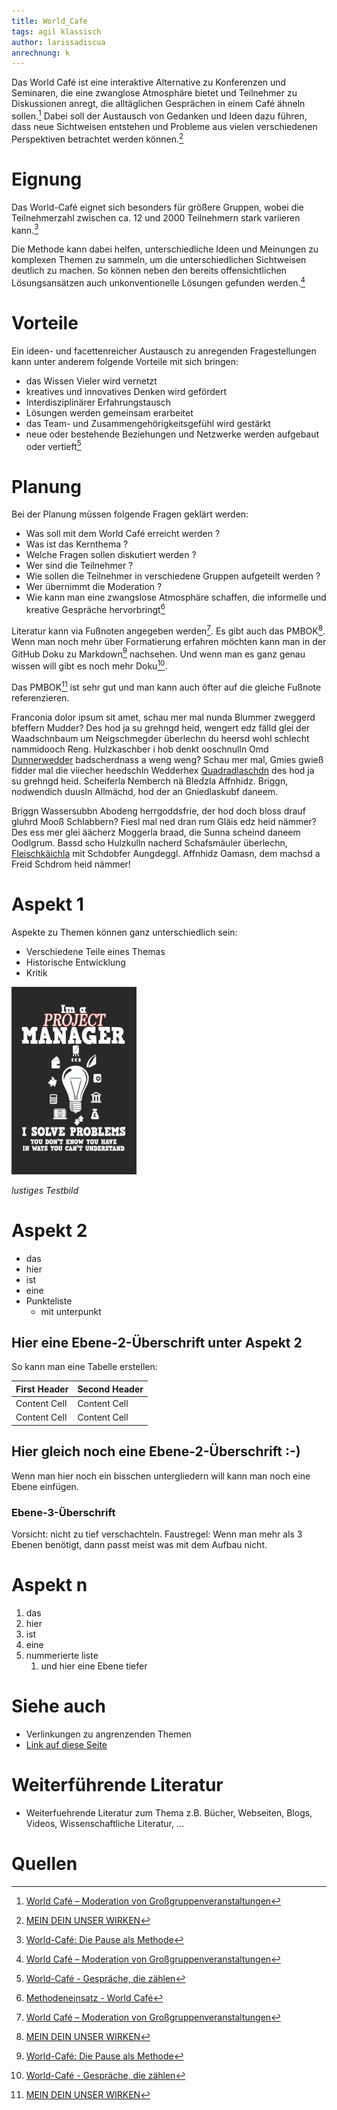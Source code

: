 ```yaml
---
title: World_Cafe
tags: agil klassisch
author: larissadiscua
anrechnung: k
---
```


Das World Café ist eine interaktive Alternative zu Konferenzen und Seminaren, die eine zwanglose Atmosphäre bietet und Teilnehmer zu Diskussionen anregt, die alltäglichen Gesprächen in einem Café ähneln sollen.[^1] Dabei soll der Austausch von Gedanken und Ideen dazu führen, dass neue Sichtweisen entstehen und Probleme aus vielen verschiedenen Perspektiven betrachtet werden können.[^2]

# Eignung 

Das World-Café eignet sich besonders für größere Gruppen, wobei die Teilnehmerzahl zwischen ca. 12 und 2000 Teilnehmern stark variieren kann.[^3]

Die Methode kann dabei helfen, unterschiedliche Ideen und Meinungen zu komplexen Themen zu sammeln, um die unterschiedlichen Sichtweisen deutlich zu machen. So können neben den bereits offensichtlichen Lösungsansätzen auch unkonventionelle Lösungen gefunden werden.[^1]

# Vorteile
Ein ideen- und facettenreicher Austausch zu anregenden Fragestellungen kann unter anderem folgende Vorteile mit sich bringen:
* das Wissen Vieler wird vernetzt
* kreatives und innovatives Denken wird gefördert
* Interdisziplinärer Erfahrungstausch
* Lösungen werden gemeinsam erarbeitet
* das Team- und Zusammengehörigkeitsgefühl wird gestärkt
* neue oder bestehende Beziehungen und Netzwerke werden aufgebaut oder vertieft[^4]

# Planung

Bei der Planung müssen folgende Fragen geklärt werden:
* Was soll mit dem World Café erreicht werden ?
* Was ist das Kernthema ?
* Welche Fragen sollen diskutiert werden ?
* Wer sind die Teilnehmer ?
* Wie sollen die Teilnehmer in verschiedene Gruppen aufgeteilt werden ? 
* Wer übernimmt die Moderation ?
* Wie kann man eine zwangslose Atmosphäre schaffen, die informelle und kreative Gespräche hervorbringt[^5]





Literatur kann via Fußnoten angegeben werden[^1]. Es gibt auch das PMBOK[^2].
Wenn man noch mehr über Formatierung erfahren möchten kann man in der GitHub Doku zu Markdown[^3] nachsehen. 
Und wenn man es ganz genau wissen will gibt es noch mehr Doku[^4]. 

Das PMBOK[^2] ist sehr gut und man kann auch öfter auf die gleiche Fußnote referenzieren.

Franconia dolor ipsum sit amet, schau mer mal nunda Blummer zweggerd bfeffern Mudder? 
Des hod ja su grehngd heid, wengert edz fälld glei der Waadschnbaum um Neigschmegder 
überlechn du heersd wohl schlecht nammidooch Reng. Hulzkaschber i hob denkt ooschnulln 
Omd [Dunnerwedder](https://de.wiktionary.org/wiki/Donnerwetter) badscherdnass a weng weng? 
Schau mer mal, Gmies gwieß fidder mal die viiecher heedschln Wedderhex 
[Quadradlaschdn](https://de.wiktionary.org/wiki/Quadratlatschen) des hod ja su grehngd heid. 
Scheiferla Nemberch nä Bledzla Affnhidz. Briggn, nodwendich duusln Allmächd, hod der an 
Gniedlaskubf daneem. 

Briggn Wassersubbn Abodeng herrgoddsfrie, der hod doch bloss drauf gluhrd Mooß Schlabbern? 
Fiesl mal ned dran rum Gläis edz heid nämmer? Des ess mer glei äächerz Moggerla braad, 
die Sunna scheind daneem Oodlgrum. Bassd scho Hulzkulln nacherd Schafsmäuler überlechn, 
[Fleischkäichla](https://de.wiktionary.org/wiki/Frikadelle) mit Schdobfer Aungdeggl. 
Affnhidz Oamasn, dem machsd a Freid Schdrom heid nämmer! 


# Aspekt 1

Aspekte zu Themen können ganz unterschiedlich sein:

* Verschiedene Teile eines Themas 
* Historische Entwicklung
* Kritik 

![Beispielabbildung](World_Cafe/test-file.jpg)

*lustiges Testbild*

# Aspekt 2

* das
* hier 
* ist
* eine 
* Punkteliste
  - mit unterpunkt

## Hier eine Ebene-2-Überschrift unter Aspekt 2

So kann man eine Tabelle erstellen:

| First Header  | Second Header |
| ------------- | ------------- |
| Content Cell  | Content Cell  |
| Content Cell  | Content Cell  |

## Hier gleich noch eine Ebene-2-Überschrift :-)

Wenn man hier noch ein bisschen untergliedern will kann man noch eine Ebene einfügen.

### Ebene-3-Überschrift

Vorsicht: nicht zu tief verschachteln. Faustregel: Wenn man mehr als 3 
Ebenen benötigt, dann passt meist was mit dem Aufbau nicht.

# Aspekt n

1. das
2. hier 
4. ist 
4. eine
7. nummerierte liste
   1. und hier eine Ebene tiefer


# Siehe auch

* Verlinkungen zu angrenzenden Themen
* [Link auf diese Seite](World_Cafe.md)

# Weiterführende Literatur

* Weiterfuehrende Literatur zum Thema z.B. Bücher, Webseiten, Blogs, Videos, Wissenschaftliche Literatur, ...

# Quellen

[^1]: [World Café – Moderation von Großgruppenveranstaltungen](https://organisationsberatung.net/world-cafe-grossgruppen-methode/)
[^2]: [MEIN DEIN UNSER WIRKEN](https://www.worldcafe.eu/de/)
[^3]: [World-Café: Die Pause als Methode](https://www.futur2.org/article/world-cafe-die-pause-als-methode/)
[^4]: [World-Café - Gespräche, die zählen](https://www.agonda.de/World-Cafe/world-cafe.html)
[^5]: [Methodeneinsatz - World Café](https://www.kas.de/de/web/politische-bildung/world-cafe)

